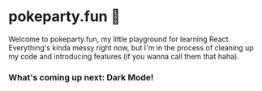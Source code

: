 # pokeparty.fun 🥳

Welcome to pokeparty.fun, my little playground for learning React. Everything's kinda messy right now, but I'm in the process of cleaning up my code and introducing features (if you wanna call them that haha).

### What's coming up next: Dark Mode!